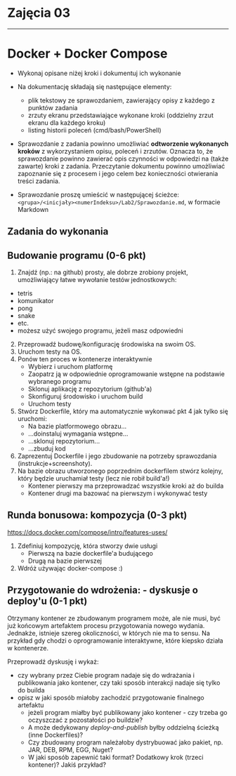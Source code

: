 # Zajęcia 03

---
# Docker + Docker Compose
- Wykonaj opisane niżej kroki i dokumentuj ich wykonanie
- Na dokumentację składają się następujące elementy:
  - plik tekstowy ze sprawozdaniem, zawierający opisy z każdego z punktów zadania
  - zrzuty ekranu przedstawiające wykonane kroki (oddzielny zrzut ekranu dla każdego kroku)
  - listing historii poleceń (cmd/bash/PowerShell)
- Sprawozdanie z zadania powinno umożliwiać **odtworzenie wykonanych kroków** z wykorzystaniem opisu, poleceń i zrzutów. Oznacza to, że sprawozdanie powinno zawierać opis czynności w odpowiedzi na (także zawarte) kroki z zadania. Przeczytanie dokumentu powinno umożliwiać zapoznanie się z procesem i jego celem bez konieczności otwierania treści zadania.

- Sprawozdanie proszę umieścić w następującej ścieżce: ```<grupa>/<inicjały><numerIndeksu>/Lab2/Sprawozdanie.md```, w formacie Markdown

## Zadania do wykonania

## Budowanie programu (0-6 pkt)
1. Znajdź (np.: na github) prosty, ale dobrze zrobiony projekt, umożliwiający łatwe wywołanie testów jednostkowych:
- tetris
- komunikator
- pong
- snake
- etc.
- możesz użyć swojego programu, jeżeli masz odpowiedni
2. Przeprowadź budowę/konfigurację środowiska na swoim OS.
3. Uruchom testy na OS.
4. Ponów ten proces w kontenerze interaktywnie
   - Wybierz i uruchom platformę
   - Zaopatrz ją w odpowiednie oprogramowanie wstępne na podstawie wybranego programu
   - Sklonuj aplikację z repozytorium (github'a)
   - Skonfiguruj środowisko i uruchom build
   - Uruchom testy
5. Stwórz Dockerfile, który ma automatycznie wykonwać pkt 4 jak tylko się uruchomi:
   - Na bazie platformowego obrazu...
   - ...doinstaluj wymagania wstępne...
   - ...sklonuj repozytorium...
   - ...zbuduj kod
6. Zaprezentuj Dockerfile i jego zbudowanie na potrzeby sprawozdania (instrukcje+screenshoty).
7. Na bazie obrazu utworzonego poprzednim dockerfilem stwórz kolejny, który będzie uruchamiał testy (lecz nie robił build'a!)
 	* Kontener pierwszy ma przeprowadzać wszystkie kroki aż do builda
	* Kontener drugi ma bazować na pierwszym i wykonywać testy

## Runda bonusowa: kompozycja (0-3 pkt)
https://docs.docker.com/compose/intro/features-uses/
1. Zdefiniuj kompozycję, która stworzy dwie usługi
   - Pierwszą na bazie dockerfile'a budującego
   - Drugą na bazie pierwszej
2. Wdróż używając docker-compose :)

## Przygotowanie do wdrożenia: - dyskusje o deploy'u (0-1 pkt)
Otrzymany kontener ze zbudowanym programem może, ale nie musi, być już końcowym artefaktem procesu przygotowania nowego wydania. Jednakże, istnieje szereg okoliczności, w których nie ma to sensu. Na przykład gdy chodzi o oprogramowanie interaktywne, które kiepsko działa w kontenerze.

Przeprowadź dyskusję i wykaż:
* czy wybrany przez Ciebie program nadaje się do wdrażania i publikowania jako kontener, czy taki sposób interakcji nadaje się tylko do builda
* opisz w jaki sposób miałoby zachodzić przygotowanie finalnego artefaktu
	* jeżeli program miałby być publikowany jako kontener - czy trzeba go oczyszczać z pozostałości po buildzie?
	* A może dedykowany *deploy-and-publish* byłby oddzielną ścieżką (inne Dockerfiles)?
	* Czy zbudowany program należałoby dystrybuować jako pakiet, np. JAR, DEB, RPM, EGG, Nuget?
	* W jaki sposób zapewnić taki format? Dodatkowy krok (trzeci kontener)? Jakiś przykład?
   
